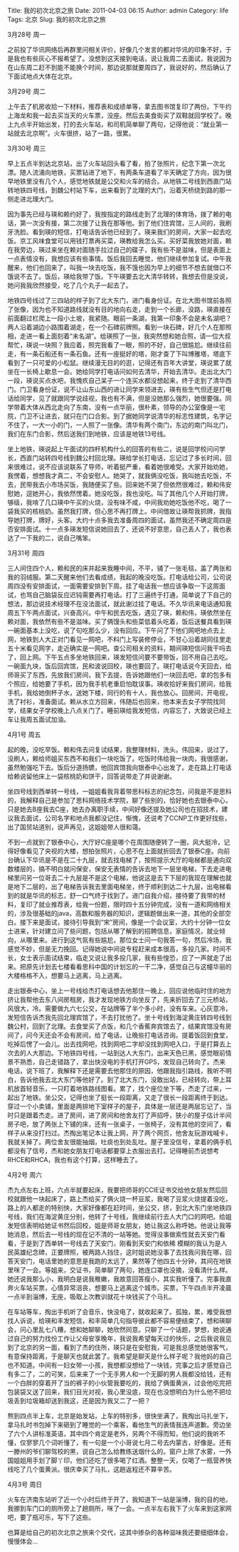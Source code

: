 Title: 我的初次北京之旅
Date: 2011-04-03 06:15
Author: admin
Category: life
Tags: 北京
Slug: 我的初次北京之旅

3月28号 周一

之前投了华讯网络后再群里问相关评价，好像几个发言的都对华讯的印象不好，于是我也有些灰心不报希望了。没想到这天接到电话，说让我周二去面试，我说因为在山东周二赶不到能不能换个时间，那边说那就要周四了，我说好的，然后确认了下面试地点大体在北京。

3月29号 周二

上午去了机房收拾一下材料，推荐表和成绩单等，拿去图书馆复印了两份。下午约上海龙和我一起去买当天的火车票，没座。然后去美食街买了双鞋就回学校了。晚上九点半开始出发，打的去火车站，和司机简单聊了两句，记得他说：“就业第一站就去北京啊”。火车很挤，站了一路，很累。

3月30号 周三

早上五点半到达北京站，出了火车站回头看了看，拍了张照片，纪念下第一次北漂。随人流涌向地铁，买票钻进了地下，有两条车道看了半天确定了方向，因为很早地铁里没有几个人，感觉地铁就是公交和火车的结合。从地铁二号线到西直门站转地铁四号线，到魏公村站下车，出来看到了北理的大门，沿着天桥绕到路的那一侧走进北理大门。

因为事先已经与瑛和赖约好了，我按指定的路线走到了北理的体育场，拨了赖的电话，第一次没有接，第二次接了让我在那等他。到了他们住宾馆，三人间的，我刷牙洗脸。看到瑛的短信，打电话告诉他已经到了。瑛来我们的房间，大家一起去吃饭。京工风味食堂可以用钱打票再买菜，瑛教给我怎么买。买好菜我放她对面，赖在我旁边，瑛过来坐在赖对面随手拉过自己的碟子，我有些不是滋味，但是表面上一点表情没有，我想应该有些事情。饭后我回去睡觉，他们继续参加复试。中午我醒来，他们也回来了，叫我一块去吃饭，我不饿也因为早上的细节不想去就借口不饿说不去了。饭后，瑛给我带了饭。下午瑛要去北大清华转转，我想去但是没说，她问我我欣然接受，吃了几个丸子一起去了。

地铁四号线过了三四站的样子到了北大东门，进门看身份证。在北大图书馆前各照了张像，因为也不知道路线就没有目的地向右走，走到一个长廊，没路，瑛直接在前面翻过栏爬上一段小土坡，我紧随。眼前一条湖，我第一印象不会是未名湖吧？两人沿着湖边小路围着湖走，在一个石碑前牌照。看到一块石碑，好几个人在那照相，走进一看上面刻着“未名湖”。给瑛照了一张，我突然想和她合照，请一位大叔帮忙，瑛说一块照？我应着，照完我看了一眼，照的不好，自己很尴尬。继续往前走，有一条石船还有一条石鱼。还有一座挺好的塔，刚才查了下叫博雅塔，塔底下看到了一只可爱的小松鼠。继续漫无目的的逛，记得还有百年大讲堂，瑛说累了就坐在一长椅上歇息一会。她给同学打电话问如何去清华，开始去清华。走出北大门一段，瑛说买点水吧，我愧疚自己呆子一个连买水都没想起来，终于走到了清华西门。门卫看身份证，说不让山东山西的进让同学来领进去，瑛有些生气但还是打电话给同学，见了就跟同学说歧视，我也有不满，但是没她那么强烈，她很要强。同学带着大体从西北走向了东南，没有一点华丽，很朴素，领导的办公室像是一宅院，门卫不让进去，就只在门口合影。到了据她同学说清华的标志性建筑，名字记不住了，一大一小的门，一人照了一张像。清华有两个南门，东边的南门叫北门，我们在东门合影，然后送我们到地铁，应该是地铁13号线。

坐上地铁，瑛说起上午面试的四杆机构什么的回答的有些二，说是回学校问问学长，西直门站转四号线到魏公村回北理。瑛给学长打电话，忘记过了多长时间，回来很难过，说不应该说联系了导师，听着挺严重，看着她很难受。大家开始劝她，我愣着，想想我才真二，不会安慰人。她哭了，就我俩没吃饭，我叫她去吃饭，不去，民带我去小市场买饭，我随便买了些。回来她不哭了但依然很难过，赖和伟安慰她，逗她开心，我依然愣着。她没吃饭，我也没吃。叫了其他几个人开始打牌，够级，我啃了几口瑛中午买的火烧，没有味不咸，中间我劝她吃饭他不吃，喝了一袋我买的核桃奶。虽然我打牌，但心思不再打牌上。中间借故让瑛帮我抓牌，我指导她打牌，牌好，头客。大约十点多我去准备周四的面试，虽然我还不确定周四是否安排面试。十一点多瑛发短信说她回去了，还说不好意思，自己丢人了，我也表达了一下我的二，说自己嘴笨。

3月31号 周四

三人间住四个人，赖和民的床并起来我睡中间，不平，铺了一张毛毯，盖了两张和我的羽绒服。第二天醒来他们去看成绩，我起的晚没吃饭。打电话给公司，公司说周四没有安排面试，一面需要安排到下周。挂了电话我一想应该争取一下这周面试，也骂自己脑袋反应迟钝需要再打电话。打了三遍终于打通，简单说了下自己的想法，那边说技术经理不在没法面试，就此谢过挂了电话。不久华讯来电话通知我周五下午两点面试，兴奋高兴。中午和民去吃饭，遇见了瑛，赖和伟，瑛依然坐在赖对面，我依然有些不是滋味。买了俩馒头和些菜低着头吃着，饭后送餐具看到瑛一碗面基本上没吃，说了句吃那么少，没有回应。下午问了下他们网吧地点去上网，地铁到人大正对门看见一网吧，不料门上写装修停业，不甘心沿着胡同往里走五十米看见网字，走近确实是一网吧。查公司相关的资料，期间瑛短信问我干吗去了，回上网。下午五点多坐地铁回来，瑛发短信问要不要带饭，回不用自己去吃。一碗面九块，饭后回宾馆，民和波说回校，瑛也要回了。瑛打电话说今天回去，给师哥买了东西，先放我们房间，我下去提，告诉她跟他们一块回去吧，拿的包多有个照应，给她要了手机，因为我手机老重启怕耽误事。瑛收拾好来我们房间，给我手机，我给她倒杯子水，送她下楼，同行的有十人，我也放心。回房间，开电视，洗了衬衫，准备面试。赖从水立方回来，伟随后也回来，他本来去女子学院找同学，结果女子学校晚上八点关门了。睡前瑛给我发短信，内容忘了，大致说已经上车让我周五面试加油。

4月1号 周五

起的晚，没吃早饭。赖和伟去问复试结果，我整理材料，洗头。伟回来，说过了，没刷人，赖给师姐买东西不和我们一块吃饭了。吃饭时伟给我一块肉，我很感谢，虽然勉强吃下去。饭后分道扬镳，他回宾馆我向银泰中心出发了。走在路上打电话给赖说留他床上一袋核桃奶和饼干，回答说带走了并说谢谢。

坐四号线到西单转一号线，一姐姐看我背着带思科标志的纪念包，问我是不是思科的，我解释自己是参加了思科网络技术学院，聊了些别的，恰好她也去银泰中心，只是她去B座我去C座，她去办离职手续，中间好像还提及她公司也在招技术，建议我去面试，公司名字和地点我都没记住，惭愧，还说考了CCNP工作更好找些，出了国贸站道别，说声再见，这姐姐带人很和蔼。  

不到一点就到了银泰中心，大厅好C座是哪个在周围随便转了一圈，风大挺冷，记得好像看见了央视的大楼，想拍张照片，心思不在上面就折回去了银泰C座。向前台确认下华讯是不是在二十九层，就去找电梯了，按照提示大厅的电梯都是通向双数楼层的，搞不明白就问保安，保安无表情的告诉去地下一层坐电梯，下去走进电梯里问另一位哥去二十九层是不是这个电梯，他说这是去下下层的我现在理解也就是地下二层的，出了电梯告诉我去里面电梯坐，终于顺利到达二十九层，出电梯看到的就是华讯的标志，舒一口气终于找到了。进门自我介绍，接待要了我带的材料，复印了就业推荐表，给我一份题，限时四十五分钟完成，没有一道和网络相关的，涉及很基础的java，高数和服务器的知识，逻辑题做出来一道，其他的全部空白。接下来是面试，接待引导我到“宋”房间，像是一个会议室，大约十分钟一位女士进来，针对建立问了些问题，包括从哪了解到的招聘信息，家庭情况，就业倾向，从哪里来。进行到这气氛有些尴尬，那位女士问一句我答一句，然后冷场，我感觉不妙，但是无力挽回。记得她说中间说专程赶来成本很高，多投几家。时间不长，女士表示面试结束，临走又说让我多投几家，我有些惶恐，应了一声就走了出来。把原先计划去七楼看看思科中国的计划忘的一干二净，感觉自己与这幢华丽的大楼格格不入，想要马上逃离，马上逃离。

走出银泰中心，坐上一号线给杰打电话想去他那住一晚上，回应说他临时住的地方挤让我帮他去东八间房租房，我才发现地铁方向坐反了，先来折回去了三元桥站，风很大，冷。需要做九六七公交，在站牌等了半个多小时，没有车来。心灰意冷，发短信告诉杰我先回北理宾馆了，不去打扰他了。坐十号线到海淀黄庄转四号线到魏公村，回到了北理。去食堂买了点饭，和几个香蕉奔宾馆去了，结果宾馆没有房间了，问今天还会不会有房间，给了电话，让晚些打电话咨询。提着饭回到食堂，吃掉后愣了一会儿。出去找网吧，找到网吧二字却没找到网吧入口，于是打算去上次去的人大那边。下地铁四号线，一站到达人大东门，出来天色已黑，感觉眼前情景不熟悉，自己走错路了，拿出快没电的手机打开GPS，发现自己转向了。杰来电话，说下班了，我解释下还是需要去他那住的原因，他跟我指引路线，我听不明白，告诉他我去北大东门等他好了。到了北大东门，没敢出站，已经转向，带上耳机放首轻音乐，一只盯着地铁路线图看。累了，找个座位坐下等，杰走了过来，一起出了地铁。坐公交，记得也坐了挺长一段距离，又走了很长一段距离终于到达。穿过一个小卖铺，里面是两排地下室样子的屋子，具体是一层还是两层忘记了，当时只是跟着杰走。进了房间，进了房间和他舍友打了声招呼，狭小的屋子估计半间房子吧，放了两张上下铺的床，还有一张桌子，一张椅子，没有其他的空间了，看样子从来没打扫过。杰掏出笔记本让我上网，开了两个网页，他舍友玩游戏喊卡，我就关掉了。两位舍友很能抽烟，吐痰也到处乱吐。屋子里没信号，拿着的俩手机都没有了信号，杰和她女朋友打电话都要穿上衣服出去打。记得睡前杰说想考RHCE和RHCA，我也有这个打算，这样睡去了。

4月2号 周六

杰九点左右上班，六点半就要起床，我要把师哥的CCIE证书交给他女朋友然后回校就跟他一块起床了，路上杰给买了俩火烧一杯豆浆，我喝了豆浆火烧提着没吃，路上的人都走的特别快，大家好像都在赶时间，坐公交，挤，到北大东门坐地铁四号线，我们在海淀黄庄分别，他转了十号线，我继续前行去人大门口的网吧。给姐发短信表明给她证书然后回校，姐是师哥女朋友，她让我这么称呼她。他说让我等她消息，然后去一号线的现在记不清的一站等她。觉得没事做索性就去天安门看看，于是到了西单转一号线去了天安门，刚看到天安门和依稀
模糊的我认为是人民英雄纪念碑，正要牌照，被两路人挡住，这时姐说她没事了去找我问我在哪，回答天安门，电话里她的意思是我跑的太远了，果然等了他四五十分钟，其间在地铁里咪了一会。等姐来，交证书，简单聊了两句，她连口罩也没摘，没看清什么样。她还说我那么小，我明白是说我稚嫩，我故意回答瘦小，其实我听懂了。完事我直奔火车站买票，心情异常沮丧，想要马上逃离这个城市。买票，下午四点半开凌晨一点半到淄博，无座，吸取上次教训就花十块钱买了个马扎。

在车站等车，掏出手机听了会音乐，快没电了，就收起来了。孤独，累，难受我想找人诉说，给瑛和丰发短信，和丰简单几句指导彼此都不容易便结束了，想和瑛聊会，问心里乱七八糟，想和她聊聊，她欣然同意。只聊了一个话题，梦想，她说通过自己的努力找份工作让父母安享晚年，我说我希望每天过的快乐，之后我说我见到了北京的另一面，看到了杰的住所，瑛只是在安慰我，可是我总感觉她很客气，有意保持距离，于是聊天也就此罢了。我希望是聊天是什么样子呢？我他妈的自己也不知道。中间有一妇女带一小孩，我想都没想给了一块钱，完事之后才感觉自己有多二了，二的可笑，后来来了一个无手男人和一个无脚的男人我都没给钱，还有一个白胖的穿着开了当的裤子的小伙管我要吃的，我给了俩蛋黄派，过会他吃完把包装袋又送了回来，我们目光对视，我心里没底，现在也没想明白为什么他不把垃圾丢到垃圾箱却送到我这，还是因为我又二了一把？  

熬到四点半上车，北京是始发站，上车的特别多，很快坐满了，我掏出马扎坐下，拿马扎时书包掉下来砸到了睡觉的一个乘客，看他生气的表情我连声道歉。旁边坐了六个人讲标准英语，其中四个肯定是老外，另两个不得而知，他们说的我听不懂，仅寥寥几个词听懂了，有一句是一个小哥说七月二号去内蒙古，好像是。还有一滕州的爷们聊驾校的黑，说自己怎么给教练送烟什么的。窗户上除了水雾，一外国姐姐用手划了脚丫印，他们还吃了很多喝了红酒。整整一天，仅喝了一瓶营养快线吃了几个蛋黄派。很庆幸买了马扎，这趟返程还不算辛苦。

4月3号 周日

火车在济南东站听了近一个小时后终于开了，我知道下一站是淄博，我的目的地，我挪到车门口的厕所旁上了趟厕所，咪了一会。一点半左右我下了火车来到这家网吧，要了瓶可乐，写下了这些。

也算是给自己的初次北京之旅来个交代，这其中掺杂的各种滋味我还要细细体会，慢慢体会...

